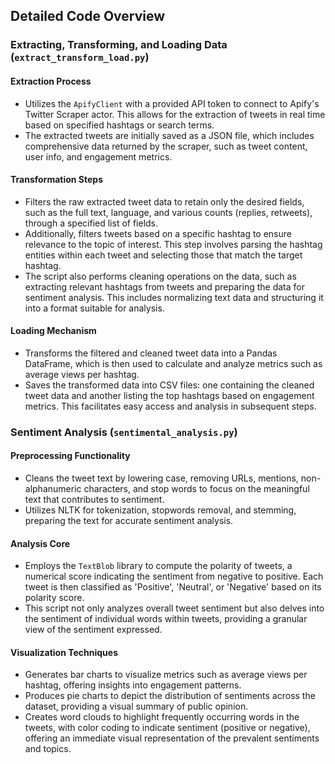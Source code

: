 ## Detailed Code Overview

### Extracting, Transforming, and Loading Data (`extract_transform_load.py`)

#### Extraction Process

- Utilizes the `ApifyClient` with a provided API token to connect to Apify's Twitter Scraper actor. This allows for the extraction of tweets in real time based on specified hashtags or search terms.
- The extracted tweets are initially saved as a JSON file, which includes comprehensive data returned by the scraper, such as tweet content, user info, and engagement metrics.

#### Transformation Steps

- Filters the raw extracted tweet data to retain only the desired fields, such as the full text, language, and various counts (replies, retweets), through a specified list of fields.
- Additionally, filters tweets based on a specific hashtag to ensure relevance to the topic of interest. This step involves parsing the hashtag entities within each tweet and selecting those that match the target hashtag.
- The script also performs cleaning operations on the data, such as extracting relevant hashtags from tweets and preparing the data for sentiment analysis. This includes normalizing text data and structuring it into a format suitable for analysis.

#### Loading Mechanism

- Transforms the filtered and cleaned tweet data into a Pandas DataFrame, which is then used to calculate and analyze metrics such as average views per hashtag.
- Saves the transformed data into CSV files: one containing the cleaned tweet data and another listing the top hashtags based on engagement metrics. This facilitates easy access and analysis in subsequent steps.

### Sentiment Analysis (`sentimental_analysis.py`)

#### Preprocessing Functionality

- Cleans the tweet text by lowering case, removing URLs, mentions, non-alphanumeric characters, and stop words to focus on the meaningful text that contributes to sentiment.
- Utilizes NLTK for tokenization, stopwords removal, and stemming, preparing the text for accurate sentiment analysis.

#### Analysis Core

- Employs the `TextBlob` library to compute the polarity of tweets, a numerical score indicating the sentiment from negative to positive. Each tweet is then classified as 'Positive', 'Neutral', or 'Negative' based on its polarity score.
- This script not only analyzes overall tweet sentiment but also delves into the sentiment of individual words within tweets, providing a granular view of the sentiment expressed.

#### Visualization Techniques

- Generates bar charts to visualize metrics such as average views per hashtag, offering insights into engagement patterns.
- Produces pie charts to depict the distribution of sentiments across the dataset, providing a visual summary of public opinion.
- Creates word clouds to highlight frequently occurring words in the tweets, with color coding to indicate sentiment (positive or negative), offering an immediate visual representation of the prevalent sentiments and topics.
